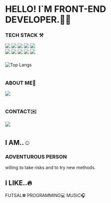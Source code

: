 # HELLO! I`M FRONT-END DEVELOPER.👩‍💻

### TECH STACK ⚒ 
<div>
  <img src="https://img.shields.io/badge/HTML5-E34F26?style=flat&logo=HTML5&logoColor=white" />
  <img src="https://img.shields.io/badge/CSS3-1572B6?style=flat&logo=CSS3&logoColor=white" />
  <img src="https://img.shields.io/badge/JAVASCRIPT-F7DF1E?style=flat&logo=JAVASCRIPT&logoColor=black" />
  <img src="https://img.shields.io/badge/REACT-61DAFB?style=flat&logo=REACT&logoColor=black" />
  <img src="https://img.shields.io/badge/Vue.js-4FC08D?style=flat&logo=Vue.js&logoColor=white" />
  <br/>
  <img src="https://img.shields.io/badge/JQUERY-0769AD?style=flat&logo=jquery&logoColor=white" />
  <img src="https://img.shields.io/badge/BOOTSTRAP-7952B3?style=flat&logo=bootstrap&logoColor=white" />
  <img src="https://img.shields.io/badge/GITHUB-181717?style=flat&logo=github&logoColor=white" />
  <img src="https://img.shields.io/badge/FIREBASE-FFCA28?style=flat&logo=firebase&logoColor=white" />
  <img src="https://img.shields.io/badge/NETLIFY-00C7B7?style=flat&logo=netlify&logoColor=white" />
  
  
</div>

### 
![Top Langs](https://github-readme-stats.vercel.app/api/top-langs/?username=JuhyunjaceLee&layout=compact&theme=merko)

#

### ABOUT ME📂
<div>
    <a href="https://www.notion.so/Front-end-6777386ece574079a62942436de54cd0"><img src="https://img.shields.io/badge/NOTION-000000?style=flat&logo=NOTION&logoColor=white" /></a>
</div>

#

### CONTACT✉️ 
<div>
   <a href="mailto:heyjace777@gmail.com"><img src="https://img.shields.io/badge/Gmail-EA4335?style=flat-square&logo=Gmail&logoColor=black"/></a>
</div>

#
## I AM..☺️
### <p>ADVENTUROUS PERSON</p>
<p>willing to take risks and to try new methods.</p>

## I LIKE..🔥
<p>FUTSAL⚽ PROGRAMMING💻 MUSIC🎧</p>

